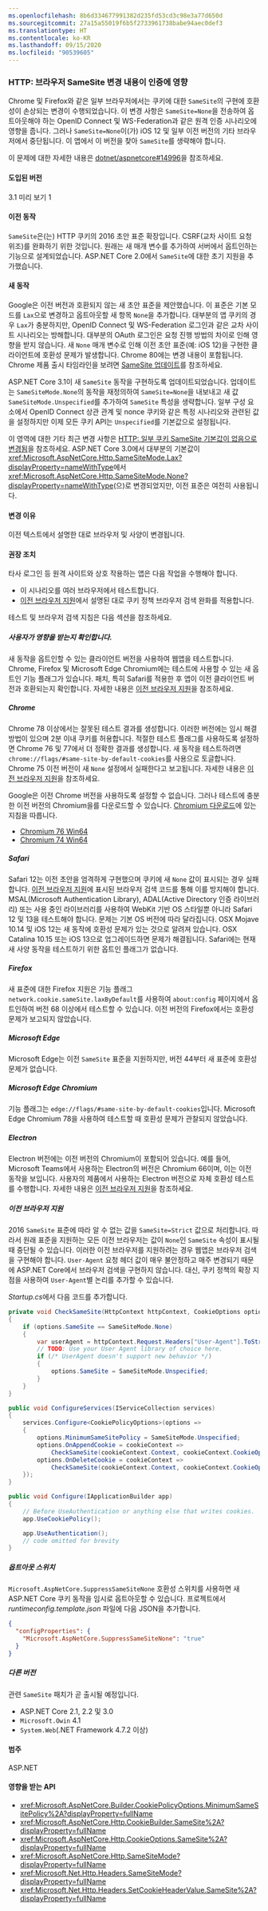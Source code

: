 ```yaml
---
ms.openlocfilehash: 8b6d334677991382d235fd53cd3c98e3a77d650d
ms.sourcegitcommit: 27a15a55019f6b5f2733961738babe94aec0def3
ms.translationtype: HT
ms.contentlocale: ko-KR
ms.lasthandoff: 09/15/2020
ms.locfileid: "90539605"
---
```

### <a name="http-browser-samesite-changes-impact-authentication"></a>HTTP: 브라우저 SameSite 변경 내용이 인증에 영향

Chrome 및 Firefox와 같은 일부 브라우저에서는 쿠키에 대한 `SameSite`의 구현에 호환성이 손상되는 변경이 수행되었습니다. 이 변경 사항은 `SameSite=None`을 전송하여 옵트아웃해야 하는 OpenID Connect 및 WS-Federation과 같은 원격 인증 시나리오에 영향을 줍니다. 그러나 `SameSite=None`이(가) iOS 12 및 일부 이전 버전의 기타 브라우저에서 중단됩니다. 이 앱에서 이 버전을 찾아 `SameSite`를 생략해야 합니다.

이 문제에 대한 자세한 내용은 [dotnet/aspnetcore#14996](https://github.com/dotnet/aspnetcore/issues/14996)을 참조하세요.

#### <a name="version-introduced"></a>도입된 버전

3.1 미리 보기 1

#### <a name="old-behavior"></a>이전 동작

`SameSite`은(는) HTTP 쿠키의 2016 초안 표준 확장입니다. CSRF(교차 사이트 요청 위조)를 완화하기 위한 것입니다. 원래는 새 매개 변수를 추가하여 서버에서 옵트인하는 기능으로 설계되었습니다. ASP.NET Core 2.0에서 `SameSite`에 대한 초기 지원을 추가했습니다.

#### <a name="new-behavior"></a>새 동작

Google은 이전 버전과 호환되지 않는 새 초안 표준을 제안했습니다. 이 표준은 기본 모드를 `Lax`으로 변경하고 옵트아웃할 새 항목 `None`을 추가합니다. 대부분의 앱 쿠키의 경우 `Lax`가 충분하지만, OpenID Connect 및 WS-Federation 로그인과 같은 교차 사이트 시나리오는 방해합니다. 대부분의 OAuth 로그인은 요청 진행 방법의 차이로 인해 영향을 받지 않습니다. 새 `None` 매개 변수로 인해 이전 초안 표준(예: iOS 12)을 구현한 클라이언트에 호환성 문제가 발생합니다. Chrome 80에는 변경 내용이 포함됩니다. Chrome 제품 출시 타임라인을 보려면 [SameSite 업데이트](https://www.chromium.org/updates/same-site)를 참조하세요.

ASP.NET Core 3.1이 새 `SameSite` 동작을 구현하도록 업데이트되었습니다. 업데이트는 `SameSiteMode.None`의 동작을 재정의하여 `SameSite=None`을 내보내고 새 값 `SameSiteMode.Unspecified`를 추가하여 `SameSite` 특성을 생략합니다. 일부 구성 요소에서 OpenID Connect 상관 관계 및 nonce 쿠키와 같은 특정 시나리오와 관련된 값을 설정하지만 이제 모든 쿠키 API는 `Unspecified`를 기본값으로 설정됩니다.

이 영역에 대한 기타 최근 변경 사항은 [HTTP: 일부 쿠키 SameSite 기본값이 없음으로 변경됨](../../../../docs/core/compatibility/2.2-3.0.md#http-some-cookie-samesite-defaults-changed-to-none)을 참조하세요. ASP.NET Core 3.0에서 대부분의 기본값이 <xref:Microsoft.AspNetCore.Http.SameSiteMode.Lax?displayProperty=nameWithType>에서 <xref:Microsoft.AspNetCore.Http.SameSiteMode.None?displayProperty=nameWithType>(으)로 변경되었지만, 이전 표준은 여전히 사용됩니다.

#### <a name="reason-for-change"></a>변경 이유

이전 텍스트에서 설명한 대로 브라우저 및 사양이 변경됩니다.

#### <a name="recommended-action"></a>권장 조치

타사 로그인 등 원격 사이트와 상호 작용하는 앱은 다음 작업을 수행해야 합니다.

* 이 시나리오를 여러 브라우저에서 테스트합니다.
* [이전 브라우저 지원](#support-older-browsers)에서 설명된 대로 쿠키 정책 브라우저 검색 완화를 적용합니다.

테스트 및 브라우저 검색 지침은 다음 섹션을 참조하세요.

##### <a name="determine-if-youre-affected"></a>사용자가 영향을 받는지 확인합니다.

새 동작을 옵트인할 수 있는 클라이언트 버전을 사용하여 웹앱을 테스트합니다. Chrome, Firefox 및 Microsoft Edge Chromium에는 테스트에 사용할 수 있는 새 옵트인 기능 플래그가 있습니다. 패치, 특히 Safari를 적용한 후 앱이 이전 클라이언트 버전과 호환되는지 확인합니다. 자세한 내용은 [이전 브라우저 지원](#support-older-browsers)을 참조하세요.

##### <a name="chrome"></a>Chrome

Chrome 78 이상에서는 잘못된 테스트 결과를 생성합니다. 이러한 버전에는 임시 해결 방법이 있으며 2분 이내 쿠키를 허용합니다. 적절한 테스트 플래그를 사용하도록 설정하면 Chrome 76 및 77에서 더 정확한 결과를 생성합니다. 새 동작을 테스트하려면 `chrome://flags/#same-site-by-default-cookies`를 사용으로 토글합니다. Chrome 75 이전 버전이 새 `None` 설정에서 실패한다고 보고됩니다. 자세한 내용은 [이전 브라우저 지원](#support-older-browsers)을 참조하세요.

Google은 이전 Chrome 버전을 사용하도록 설정할 수 없습니다. 그러나 테스트에 충분한 이전 버전의 Chromium을를 다운로드할 수 있습니다. [Chromium 다운로드](https://www.chromium.org/getting-involved/download-chromium)에 있는 지침을 따릅니다.

* [Chromium 76 Win64](https://commondatastorage.googleapis.com/chromium-browser-snapshots/index.html?prefix=Win_x64/664998/)
* [Chromium 74 Win64](https://commondatastorage.googleapis.com/chromium-browser-snapshots/index.html?prefix=Win_x64/638880/)

##### <a name="safari"></a>Safari

Safari 12는 이전 초안을 엄격하게 구현했으며 쿠키에 새 `None` 값이 표시되는 경우 실패합니다. [이전 브라우저 지원](#support-older-browsers)에 표시된 브라우저 검색 코드를 통해 이를 방지해야 합니다. MSAL(Microsoft Authentication Library), ADAL(Active Directory 인증 라이브러리) 또는 사용 중인 라이브러리를 사용하여 WebKit 기반 OS 스타일뿐 아니라 Safari 12 및 13을 테스트해야 합니다. 문제는 기본 OS 버전에 따라 달라집니다. OSX Mojave 10.14 및 iOS 12는 새 동작에 호환성 문제가 있는 것으로 알려져 있습니다. OSX Catalina 10.15 또는 iOS 13으로 업그레이드하면 문제가 해결됩니다. Safari에는 현재 새 사양 동작을 테스트하기 위한 옵트인 플래그가 없습니다.

##### <a name="firefox"></a>Firefox

새 표준에 대한 Firefox 지원은 기능 플래그 `network.cookie.sameSite.laxByDefault`를 사용하여 `about:config` 페이지에서 옵트인하여 버전 68 이상에서 테스트할 수 있습니다. 이전 버전의 Firefox에서는 호환성 문제가 보고되지 않았습니다.

##### <a name="microsoft-edge"></a>Microsoft Edge

Microsoft Edge는 이전 `SameSite` 표준을 지원하지만, 버전 44부터 새 표준에 호환성 문제가 없습니다.

##### <a name="microsoft-edge-chromium"></a>Microsoft Edge Chromium

기능 플래그는 `edge://flags/#same-site-by-default-cookies`입니다. Microsoft Edge Chromium 78을 사용하여 테스트할 때 호환성 문제가 관찰되지 않았습니다.

##### <a name="electron"></a>Electron

Electron 버전에는 이전 버전의 Chromium이 포함되어 있습니다. 예를 들어, Microsoft Teams에서 사용하는 Electron의 버전은 Chromium 66이며, 이는 이전 동작을 보입니다. 사용자의 제품에서 사용하는 Electron 버전으로 자체 호환성 테스트를 수행합니다. 자세한 내용은 [이전 브라우저 지원](#support-older-browsers)을 참조하세요.

##### <a name="support-older-browsers"></a>이전 브라우저 지원

2016 `SameSite` 표준에 따라 알 수 없는 값을 `SameSite=Strict` 값으로 처리합니다. 따라서 원래 표준을 지원하는 모든 이전 브라우저는 값이 `None`인 `SameSite` 속성이 표시될 때 중단될 수 있습니다. 이러한 이전 브라우저를 지원하려는 경우 웹앱은 브라우저 검색을 구현해야 합니다. `User-Agent` 요청 헤더 값이 매우 불안정하고 매주 변경되기 때문에 ASP.NET Core에서 브라우저 검색을 구현하지 않습니다. 대신, 쿠키 정책의 확장 지점을 사용하여 `User-Agent`별 논리를 추가할 수 있습니다.

*Startup.cs*에서 다음 코드를 추가합니다.

```csharp
private void CheckSameSite(HttpContext httpContext, CookieOptions options)
{
    if (options.SameSite == SameSiteMode.None)
    {
        var userAgent = httpContext.Request.Headers["User-Agent"].ToString();
        // TODO: Use your User Agent library of choice here.
        if (/* UserAgent doesn't support new behavior */)
        {
            options.SameSite = SameSiteMode.Unspecified;
        }
    }
}

public void ConfigureServices(IServiceCollection services)
{
    services.Configure<CookiePolicyOptions>(options =>
    {
        options.MinimumSameSitePolicy = SameSiteMode.Unspecified;
        options.OnAppendCookie = cookieContext =>
            CheckSameSite(cookieContext.Context, cookieContext.CookieOptions);
        options.OnDeleteCookie = cookieContext =>
            CheckSameSite(cookieContext.Context, cookieContext.CookieOptions);
    });
}

public void Configure(IApplicationBuilder app)
{
    // Before UseAuthentication or anything else that writes cookies.
    app.UseCookiePolicy();

    app.UseAuthentication();
    // code omitted for brevity
}
```

##### <a name="opt-out-switches"></a>옵트아웃 스위치

`Microsoft.AspNetCore.SuppressSameSiteNone` 호환성 스위치를 사용하면 새 ASP.NET Core 쿠키 동작을 임시로 옵트아웃할 수 있습니다. 프로젝트에서 *runtimeconfig.template.json* 파일에 다음 JSON을 추가합니다.

```json
{
  "configProperties": {
    "Microsoft.AspNetCore.SuppressSameSiteNone": "true"
  }
}
```

##### <a name="other-versions"></a>다른 버전

관련 `SameSite` 패치가 곧 출시될 예정입니다.

* ASP.NET Core 2.1, 2.2 및 3.0
* `Microsoft.Owin` 4.1
* `System.Web`(.NET Framework 4.7.2 이상)

#### <a name="category"></a>범주

ASP.NET

#### <a name="affected-apis"></a>영향을 받는 API

- <xref:Microsoft.AspNetCore.Builder.CookiePolicyOptions.MinimumSameSitePolicy%2A?displayProperty=fullName>
- <xref:Microsoft.AspNetCore.Http.CookieBuilder.SameSite%2A?displayProperty=fullName>
- <xref:Microsoft.AspNetCore.Http.CookieOptions.SameSite%2A?displayProperty=fullName>
- <xref:Microsoft.AspNetCore.Http.SameSiteMode?displayProperty=fullName>
- <xref:Microsoft.Net.Http.Headers.SameSiteMode?displayProperty=fullName>
- <xref:Microsoft.Net.Http.Headers.SetCookieHeaderValue.SameSite%2A?displayProperty=fullName>

<!--

#### Affected APIs

- `Overload:Microsoft.AspNetCore.Builder.CookiePolicyOptions.MinimumSameSitePolicy`
- `Overload:Microsoft.AspNetCore.Http.CookieBuilder.SameSite`
- `Overload:Microsoft.AspNetCore.Http.CookieOptions.SameSite`
- `T:Microsoft.AspNetCore.Http.SameSiteMode`
- `T:Microsoft.Net.Http.Headers.SameSiteMode`
- `Overload:Microsoft.Net.Http.Headers.SetCookieHeaderValue.SameSite`

-->
